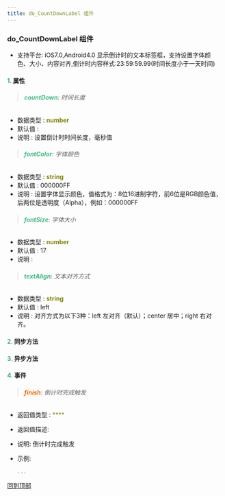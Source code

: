 ```yaml
---
title: do_CountDownLabel 组件
---
```


### do_CountDownLabel 组件

* 支持平台: iOS7.0,Android4.0
显示倒计时的文本标签框，支持设置字体颜色、大小、内容对齐,倒计时内容样式:23:59:59.99(时间长度小于一天时间)

#### <font color ='#40A977'>**1.**</font> 属性

>###### <font color ='#42b983'>**countDown**</font>: 时间长度

- 数据类型 : <font color ='#808000'>**number**</font>
- 默认值 : 
- 说明 : 设置倒计时时间长度，毫秒值

>###### <font color ='#42b983'>**fontColor**</font>: 字体颜色

- 数据类型 : <font color ='#808000'>**string**</font>
- 默认值 : 000000FF
- 说明 : 设置字体显示颜色，值格式为：8位16进制字符，前6位是RGB颜色值，后两位是透明度（Alpha），例如：000000FF

>###### <font color ='#42b983'>**fontSize**</font>: 字体大小

- 数据类型 : <font color ='#808000'>**number**</font>
- 默认值 : 17
- 说明 : 

>###### <font color ='#42b983'>**textAlign**</font>: 文本对齐方式

- 数据类型 : <font color ='#808000'>**string**</font>
- 默认值 : left
- 说明 : 对齐方式为以下3种：left 左对齐（默认）；center 居中；right 右对齐。

#### <font color ='#40A977'>**2.**</font> 同步方法

#### <font color ='#40A977'>**3.**</font> 异步方法


#### <font color ='#40A977'>**4.**</font> 事件

>###### <font color ='#e96900'>**finish**</font>: 倒计时完成触发

- 返回值类型 : <font color ='#808000'>****</font>
- 返回值描述: 
- 说明: 倒计时完成触发
- 示例:

  ```javascript
  ...

  ```

[回到顶部](#top)


